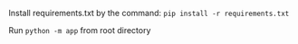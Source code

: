Install requirements.txt by the command:
`pip install -r requirements.txt`


Run `python -m app` from root directory
